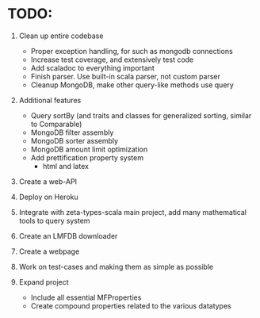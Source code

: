 
# TODO:

1. Clean up entire codebase
    - Proper exception handling, for such as mongodb connections
    - Increase test coverage, and extensively test code
    - Add scaladoc to everything important
    - Finish parser. Use built-in scala parser, not custom parser
    - Cleanup MongoDB, make other query-like methods use query

2. Additional features
    - Query sortBy (and traits and classes for generalized sorting, similar to Comparable)
    - MongoDB filter assembly
    - MongoDB sorter assembly
    - MongoDB amount limit optimization
    - Add prettification property system
        - html and latex

3. Create a web-API

4. Deploy on Heroku

5. Integrate with zeta-types-scala main project, add many mathematical tools to query system

6. Create an LMFDB downloader

7. Create a webpage

8. Work on test-cases and making them as simple as possible

9. Expand project
    - Include all essential MFProperties
    - Create compound properties related to the various datatypes
